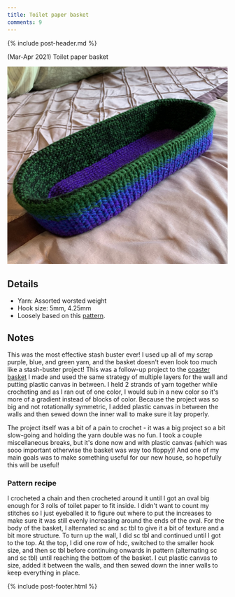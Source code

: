 ```yaml
---
title: Toilet paper basket
comments: 9
---
```


{% include post-header.md %}

(Mar-Apr 2021) Toilet paper basket

<img src="media/toilet_paper_basket.jpg" style="max-width: 100%" />

## Details
- Yarn: Assorted worsted weight
- Hook size: 5mm, 4.25mm
- Loosely based on this [pattern](https://yarnandchai.com/mosaic-basket/). 

## Notes

This was the most effective stash buster ever! I used up all of my scrap purple, blue, and green yarn, and the basket doesn't even look too much like a stash-buster project! This was a follow-up project to the [coaster basket](coaster_basket.md) I made and used the same strategy of multiple layers for the wall and putting plastic canvas in between. I held 2 strands of yarn together while crocheting and as I ran out of one color, I would sub in a new color so it's more of a gradient instead of blocks of color. Because the project was so big and not rotationally symmetric, I added plastic canvas in between the walls and then sewed down the inner wall to make sure it lay properly. 

The project itself was a bit of a pain to crochet - it was a big project so a bit slow-going and holding the yarn double was no fun. I took a couple miscellaneous breaks, but it's done now and with plastic canvas (which was sooo important otherwise the basket was way too floppy)! And one of my main goals was to make something useful for our new house, so hopefully this will be useful! 

### Pattern recipe
I crocheted a chain and then crocheted around it until I got an oval big enough for 3 rolls of toilet paper to fit inside. I didn't want to count my stitches so I just eyeballed it to figure out where to put the increases to make sure it was still evenly increasing around the ends of the oval. For the body of the basket, I alternated sc and sc tbl to give it a bit of texture and a bit more structure. To turn up the wall, I did sc tbl and continued until I got to the top. At the top, I did one row of hdc, switched to the smaller hook size, and then sc tbl before continuing onwards in pattern (alternating sc and sc tbl) until reaching the bottom of the basket. I cut plastic canvas to size, added it between the walls, and then sewed down the inner walls to keep everything in place. 

{% include post-footer.html %}
